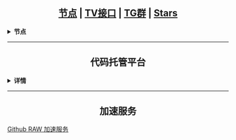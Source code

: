 <h2 align="center">
<a href="https://github.com/aa1555/Repository/tree/main/Nodes">节点</a> |
<a href="https://github.com/aa1555/Repository/blob/main/Video/TV%E6%8E%A5%E5%8F%A3.md">TV接口</a> |
<a href="https://github.com/aa1555/Repository/blob/main/Misc/TG%E7%BE%A4.md">TG群</a> |
<a href="https://github.com/aa1555?tab=stars">Stars</a> 
</h2>




<details>
  
  <summary><b>节点</b></summary>

<h2 align="center">节点工具</h2>

[代理工具](https://github.com/aa1555/Repository/blob/main/Nodes/代理工具.md) | [订阅转换](https://bianyuan.xyz/) | [节点转Clash](https://v1.v2rayse.com/v2ray-clash/) | [Base64编码解码](https://tool.oschina.net/encrypt?type=3) | [TXT文本处理工具](http://www.txttool.com/)

<hr>

<h2 align="center">节点订阅</h2>

### 自用节点订阅

- <b>Clash 订阅链接：</b>

  https://ghproxy.net/https://raw.githubusercontent.com/aa1555/Repository/main/Nodes/Clash.txt

- <b>V2Ray 订阅链接：</b>

  https://ghproxy.net/https://raw.githubusercontent.com/aa1555/Repository/main/Nodes/V2Ray.txt

<hr>

### [get_subscribe](https://github.com/ermaozi/get_subscribe) 

- <b>Clash订阅链接：</b>

  https://ghproxy.net/https://raw.githubusercontent.com/ermaozi/get_subscribe/main/subscribe/clash.yml

- <b>V2ray订阅链接：</b>

  https://ghproxy.net/https://raw.githubusercontent.com/ermaozi/get_subscribe/main/subscribe/v2ray.txt

<hr>

### [free_clash_vpn](https://github.com/ermaozi01/free_clash_vpn)

- <b>Clash订阅链接：</b>

  https://ghproxy.net/https://raw.githubusercontent.com/ermaozi01/free_clash_vpn/main/subscribe/clash.yml

- <b>V2Ray订阅链接：</b>

  https://ghproxy.net/https://raw.githubusercontent.com/ermaozi01/free_clash_vpn/main/subscribe/v2ray.txt

<hr>

### [freenode](https://github.com/ripaojiedian/freenode)

- <b>Clash订阅：</b>

  https://ghproxy.net/https://raw.githubusercontent.com/ripaojiedian/freenode/main/clash

- <b>通用base64/v2ray订阅：</b>

  https://ghproxy.net/https://raw.githubusercontent.com/ripaojiedian/freenode/main/sub

<hr>

### [Nodpai](https://github.com/Paimonhub/Nodpai)

 - <b>Clash订阅：</b>

   https://sub.pmsub.me/clash.yaml

- <b>通用base64/v2ray订阅：</b>

  https://sub.pmsub.me/base64

<hr>

### [v2ray](https://github.com/mfuu/v2ray)

- <b>Clash订阅：</b>

  https://ghproxy.net/https://raw.githubusercontent.com/mfuu/v2ray/master/clash.yaml

- <b>V2Ray订阅链接:</b>

  https://ghproxy.net/https://raw.githubusercontent.com/mfuu/v2ray/master/v2ray

<hr>

### [Free-servers](https://github.com/Pawdroid/Free-servers)

- <b>订阅链接：</b>

  https://ghproxy.net/https://raw.githubusercontent.com/Pawdroid/Free-servers/main/sub

<hr>

### TG群[OEO公益免费节点](https://t.me/oeo12)

- <b>Clash订阅链接：</b>

  https://tt.vg/PZNLh

- <b>通用订阅链接：</b>

  https://tt.vg/eHAmR

<hr>

### [Auto_proxy](https://github.com/w1770946466/Auto_proxy)

- <b>多协议Base64编码：</b>

  https://ghproxy.net/https://raw.githubusercontent.com/w1770946466/Auto_proxy/main/Long_term_subscription_num

  `合并节点总数: 910`

- <b>多协议Base64编码：</b>

  https://ghproxy.net/https://raw.githubusercontent.com/w1770946466/Auto_proxy/main/Long_term_subscription1

  `合并节点总数: 114`

- <b>多协议Base64编码：</b>

  https://ghproxy.net/https://raw.githubusercontent.com/w1770946466/Auto_proxy/main/Long_term_subscription2

  `合并节点总数: 114`

- <b>多协议Base64编码：</b>

  https://ghproxy.net/https://raw.githubusercontent.com/w1770946466/Auto_proxy/main/Long_term_subscription3

  `合并节点总数: 114`

- <b>多协议Base64编码：</b>

  https://ghproxy.net/https://raw.githubusercontent.com/w1770946466/Auto_proxy/main/Long_term_subscription4

  `合并节点总数: 114`

- <b>多协议Base64编码：</b>

  https://ghproxy.net/https://raw.githubusercontent.com/w1770946466/Auto_proxy/main/Long_term_subscription5

  `合并节点总数: 114`

- <b>多协议Base64编码：</b>

  https://ghproxy.net/https://raw.githubusercontent.com/w1770946466/Auto_proxy/main/Long_term_subscription6

  `合并节点总数: 114`

- <b>多协议Base64编码：</b>

  https://ghproxy.net/https://raw.githubusercontent.com/w1770946466/Auto_proxy/main/Long_term_subscription7

  `合并节点总数: 114`

- <b>多协议Base64编码：</b>

  https://ghproxy.net/https://raw.githubusercontent.com/w1770946466/Auto_proxy/main/Long_term_subscription8

  `合并节点总数: 112`

- <b>Clash 订阅链接：</b>

  https://ghproxy.net/https://raw.githubusercontent.com/w1770946466/Auto_proxy/main/Long_term_subscription1.yaml

- <b>Clash 订阅链接：</b>

  https://ghproxy.net/https://raw.githubusercontent.com/w1770946466/Auto_proxy/main/Long_term_subscription2.yaml

- <b>Clash 订阅链接：</b>

  https://ghproxy.net/https://raw.githubusercontent.com/w1770946466/Auto_proxy/main/Long_term_subscription3.yaml
  
</details>

<hr>

<h2 align="center">代码托管平台</h2>

<details>
  
  <summary><b>详情</b></summary>

- [GitHub](https://github.com/)

- [极狐GitLab](https://jihulab.com/)

- [Gitee](https://gitee.com/)

- [Agit](https://agit.ai/)

- [NotABug](https://notabug.org/explore/repos)

</details>

<hr>

<h2 align="center">加速服务</h2>

[Github RAW 加速服务](https://github.com/aa1555/Repository/blob/main/Misc/Github%20RAW%20%E5%8A%A0%E9%80%9F%E6%9C%8D%E5%8A%A1.md)
